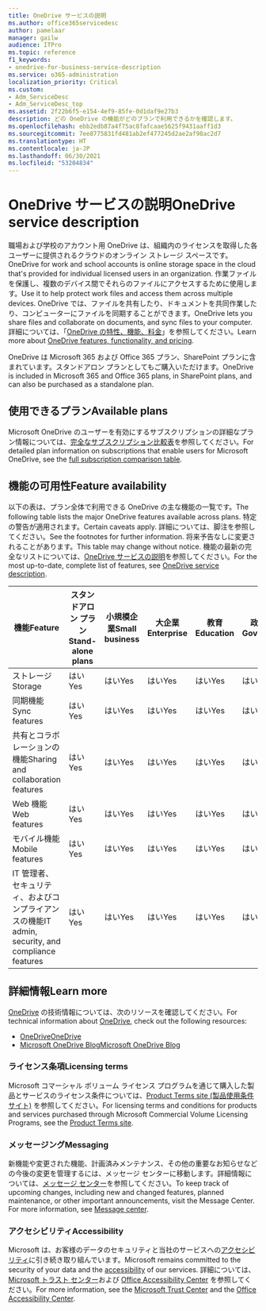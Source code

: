 ```yaml
---
title: OneDrive サービスの説明
ms.author: office365servicedesc
author: pamelaar
manager: gailw
audience: ITPro
ms.topic: reference
f1_keywords:
- onedrive-for-business-service-description
ms.service: o365-administration
localization_priority: Critical
ms.custom:
- Adm_ServiceDesc
- Adm_ServiceDesc_top
ms.assetid: 2f22b6f5-e154-4ef9-85fe-0d1daf9e27b3
description: どの OneDrive の機能がどのプランで利用できるかを確認します。
ms.openlocfilehash: ebb2edb87a4f75ac8fafcaae5625f9431aaff1d3
ms.sourcegitcommit: 7ee8775831fd481ab2ef477245d2ae2af98ac2d7
ms.translationtype: HT
ms.contentlocale: ja-JP
ms.lasthandoff: 06/30/2021
ms.locfileid: "53204834"
---
```

# <a name="onedrive-service-description"></a><span data-ttu-id="6e3ae-103">OneDrive サービスの説明</span><span class="sxs-lookup"><span data-stu-id="6e3ae-103">OneDrive service description</span></span>

<span data-ttu-id="6e3ae-104">職場および学校のアカウント用 OneDrive は、組織内のライセンスを取得した各ユーザーに提供されるクラウドのオンライン ストレージ スペースです。</span><span class="sxs-lookup"><span data-stu-id="6e3ae-104">OneDrive for work and school accounts is online storage space in the cloud that's provided for individual licensed users in an organization.</span></span> <span data-ttu-id="6e3ae-105">作業ファイルを保護し、複数のデバイス間でそれらのファイルにアクセスするために使用します。</span><span class="sxs-lookup"><span data-stu-id="6e3ae-105">Use it to help protect work files and access them across multiple devices.</span></span> <span data-ttu-id="6e3ae-106">OneDrive では、ファイルを共有したり、ドキュメントを共同作業したり、コンピューターにファイルを同期することができます。</span><span class="sxs-lookup"><span data-stu-id="6e3ae-106">OneDrive lets you share files and collaborate on documents, and sync files to your computer.</span></span> <span data-ttu-id="6e3ae-107">詳細については、「[OneDrive の特性、機能、料金](https://www.microsoft.com/microsoft-365/onedrive/onedrive-for-business)」を参照してください。</span><span class="sxs-lookup"><span data-stu-id="6e3ae-107">Learn more about [OneDrive features, functionality, and pricing](https://www.microsoft.com/microsoft-365/onedrive/onedrive-for-business).</span></span>

<span data-ttu-id="6e3ae-108">OneDrive は Microsoft 365 および Office 365 プラン、SharePoint プランに含まれています。スタンドアロン プランとしてもご購入いただけます。</span><span class="sxs-lookup"><span data-stu-id="6e3ae-108">OneDrive is included in Microsoft 365 and Office 365 plans, in SharePoint plans, and can also be purchased as a standalone plan.</span></span>

## <a name="available-plans"></a><span data-ttu-id="6e3ae-109">使用できるプラン</span><span class="sxs-lookup"><span data-stu-id="6e3ae-109">Available plans</span></span>

<span data-ttu-id="6e3ae-110">Microsoft OneDrive のユーザーを有効にするサブスクリプションの詳細なプラン情報については、[完全なサブスクリプション比較表](https://go.microsoft.com/fwlink/?linkid=2139145)を参照してください。</span><span class="sxs-lookup"><span data-stu-id="6e3ae-110">For detailed plan information on subscriptions that enable users for Microsoft OneDrive, see the [full subscription comparison table](https://go.microsoft.com/fwlink/?linkid=2139145).</span></span>

## <a name="feature-availability"></a><span data-ttu-id="6e3ae-111">機能の可用性</span><span class="sxs-lookup"><span data-stu-id="6e3ae-111">Feature availability</span></span>

<span data-ttu-id="6e3ae-112">以下の表は、プラン全体で利用できる OneDrive の主な機能の一覧です。</span><span class="sxs-lookup"><span data-stu-id="6e3ae-112">The following table lists the major OneDrive features available across plans.</span></span> <span data-ttu-id="6e3ae-113">特定の警告が適用されます。</span><span class="sxs-lookup"><span data-stu-id="6e3ae-113">Certain caveats apply.</span></span> <span data-ttu-id="6e3ae-114">詳細については、脚注を参照してください。</span><span class="sxs-lookup"><span data-stu-id="6e3ae-114">See the footnotes for further information.</span></span> <span data-ttu-id="6e3ae-115">将来予告なしに変更されることがあります。</span><span class="sxs-lookup"><span data-stu-id="6e3ae-115">This table may change without notice.</span></span> <span data-ttu-id="6e3ae-116">機能の最新の完全なリストについては、[OneDrive サービスの説明](/office365/servicedescriptions/onedrive-for-business-service-description)を参照してください。</span><span class="sxs-lookup"><span data-stu-id="6e3ae-116">For the most up-to-date, complete list of features, see [OneDrive service description](/office365/servicedescriptions/onedrive-for-business-service-description).</span></span>

| <span data-ttu-id="6e3ae-117">機能</span><span class="sxs-lookup"><span data-stu-id="6e3ae-117">Feature</span></span> | <span data-ttu-id="6e3ae-118">スタンドアロン プラン</span><span class="sxs-lookup"><span data-stu-id="6e3ae-118">Stand-alone plans</span></span> | <span data-ttu-id="6e3ae-119">小規模企業</span><span class="sxs-lookup"><span data-stu-id="6e3ae-119">Small business</span></span> | <span data-ttu-id="6e3ae-120">大企業</span><span class="sxs-lookup"><span data-stu-id="6e3ae-120">Enterprise</span></span> | <span data-ttu-id="6e3ae-121">教育</span><span class="sxs-lookup"><span data-stu-id="6e3ae-121">Education</span></span> | <span data-ttu-id="6e3ae-122">政府機関</span><span class="sxs-lookup"><span data-stu-id="6e3ae-122">Government</span></span> | <span data-ttu-id="6e3ae-123">非営利組織</span><span class="sxs-lookup"><span data-stu-id="6e3ae-123">Nonprofits</span></span>  |
|---------|-------------------|----------------|------------|-----------|------------|-------------|
| <span data-ttu-id="6e3ae-124">ストレージ</span><span class="sxs-lookup"><span data-stu-id="6e3ae-124">Storage</span></span> | <span data-ttu-id="6e3ae-125">はい</span><span class="sxs-lookup"><span data-stu-id="6e3ae-125">Yes</span></span> | <span data-ttu-id="6e3ae-126">はい</span><span class="sxs-lookup"><span data-stu-id="6e3ae-126">Yes</span></span> | <span data-ttu-id="6e3ae-127">はい</span><span class="sxs-lookup"><span data-stu-id="6e3ae-127">Yes</span></span> | <span data-ttu-id="6e3ae-128">はい</span><span class="sxs-lookup"><span data-stu-id="6e3ae-128">Yes</span></span> | <span data-ttu-id="6e3ae-129">はい</span><span class="sxs-lookup"><span data-stu-id="6e3ae-129">Yes</span></span> | <span data-ttu-id="6e3ae-130">はい</span><span class="sxs-lookup"><span data-stu-id="6e3ae-130">Yes</span></span> |
| <span data-ttu-id="6e3ae-131">同期機能</span><span class="sxs-lookup"><span data-stu-id="6e3ae-131">Sync features</span></span> | <span data-ttu-id="6e3ae-132">はい</span><span class="sxs-lookup"><span data-stu-id="6e3ae-132">Yes</span></span> | <span data-ttu-id="6e3ae-133">はい</span><span class="sxs-lookup"><span data-stu-id="6e3ae-133">Yes</span></span> | <span data-ttu-id="6e3ae-134">はい</span><span class="sxs-lookup"><span data-stu-id="6e3ae-134">Yes</span></span> | <span data-ttu-id="6e3ae-135">はい</span><span class="sxs-lookup"><span data-stu-id="6e3ae-135">Yes</span></span> | <span data-ttu-id="6e3ae-136">はい</span><span class="sxs-lookup"><span data-stu-id="6e3ae-136">Yes</span></span> | <span data-ttu-id="6e3ae-137">はい</span><span class="sxs-lookup"><span data-stu-id="6e3ae-137">Yes</span></span> |
| <span data-ttu-id="6e3ae-138">共有とコラボレーションの機能</span><span class="sxs-lookup"><span data-stu-id="6e3ae-138">Sharing and collaboration features</span></span> | <span data-ttu-id="6e3ae-139">はい</span><span class="sxs-lookup"><span data-stu-id="6e3ae-139">Yes</span></span> | <span data-ttu-id="6e3ae-140">はい</span><span class="sxs-lookup"><span data-stu-id="6e3ae-140">Yes</span></span> | <span data-ttu-id="6e3ae-141">はい</span><span class="sxs-lookup"><span data-stu-id="6e3ae-141">Yes</span></span> | <span data-ttu-id="6e3ae-142">はい</span><span class="sxs-lookup"><span data-stu-id="6e3ae-142">Yes</span></span> | <span data-ttu-id="6e3ae-143">はい</span><span class="sxs-lookup"><span data-stu-id="6e3ae-143">Yes</span></span> | <span data-ttu-id="6e3ae-144">はい</span><span class="sxs-lookup"><span data-stu-id="6e3ae-144">Yes</span></span> |
| <span data-ttu-id="6e3ae-145">Web 機能</span><span class="sxs-lookup"><span data-stu-id="6e3ae-145">Web features</span></span> | <span data-ttu-id="6e3ae-146">はい</span><span class="sxs-lookup"><span data-stu-id="6e3ae-146">Yes</span></span> | <span data-ttu-id="6e3ae-147">はい</span><span class="sxs-lookup"><span data-stu-id="6e3ae-147">Yes</span></span> | <span data-ttu-id="6e3ae-148">はい</span><span class="sxs-lookup"><span data-stu-id="6e3ae-148">Yes</span></span> | <span data-ttu-id="6e3ae-149">はい</span><span class="sxs-lookup"><span data-stu-id="6e3ae-149">Yes</span></span> | <span data-ttu-id="6e3ae-150">はい</span><span class="sxs-lookup"><span data-stu-id="6e3ae-150">Yes</span></span> | <span data-ttu-id="6e3ae-151">はい</span><span class="sxs-lookup"><span data-stu-id="6e3ae-151">Yes</span></span> |
| <span data-ttu-id="6e3ae-152">モバイル機能</span><span class="sxs-lookup"><span data-stu-id="6e3ae-152">Mobile features</span></span> | <span data-ttu-id="6e3ae-153">はい</span><span class="sxs-lookup"><span data-stu-id="6e3ae-153">Yes</span></span> | <span data-ttu-id="6e3ae-154">はい</span><span class="sxs-lookup"><span data-stu-id="6e3ae-154">Yes</span></span> | <span data-ttu-id="6e3ae-155">はい</span><span class="sxs-lookup"><span data-stu-id="6e3ae-155">Yes</span></span> | <span data-ttu-id="6e3ae-156">はい</span><span class="sxs-lookup"><span data-stu-id="6e3ae-156">Yes</span></span> | <span data-ttu-id="6e3ae-157">はい</span><span class="sxs-lookup"><span data-stu-id="6e3ae-157">Yes</span></span> | <span data-ttu-id="6e3ae-158">はい</span><span class="sxs-lookup"><span data-stu-id="6e3ae-158">Yes</span></span> |
| <span data-ttu-id="6e3ae-159">IT 管理者、セキュリティ、およびコンプライアンスの機能</span><span class="sxs-lookup"><span data-stu-id="6e3ae-159">IT admin, security, and compliance features</span></span> | <span data-ttu-id="6e3ae-160">はい</span><span class="sxs-lookup"><span data-stu-id="6e3ae-160">Yes</span></span> | <span data-ttu-id="6e3ae-161">はい</span><span class="sxs-lookup"><span data-stu-id="6e3ae-161">Yes</span></span> | <span data-ttu-id="6e3ae-162">はい</span><span class="sxs-lookup"><span data-stu-id="6e3ae-162">Yes</span></span> | <span data-ttu-id="6e3ae-163">はい</span><span class="sxs-lookup"><span data-stu-id="6e3ae-163">Yes</span></span> | <span data-ttu-id="6e3ae-164">はい</span><span class="sxs-lookup"><span data-stu-id="6e3ae-164">Yes</span></span> | <span data-ttu-id="6e3ae-165">はい</span><span class="sxs-lookup"><span data-stu-id="6e3ae-165">Yes</span></span> |

## <a name="learn-more"></a><span data-ttu-id="6e3ae-166">詳細情報</span><span class="sxs-lookup"><span data-stu-id="6e3ae-166">Learn more</span></span>

<span data-ttu-id="6e3ae-167">[OneDrive](https://www.microsoft.com/microsoft-365/onedrive/onedrive-for-business) の技術情報については、次のリソースを確認してください。</span><span class="sxs-lookup"><span data-stu-id="6e3ae-167">For technical information about [OneDrive](https://www.microsoft.com/microsoft-365/onedrive/onedrive-for-business), check out the following resources:</span></span>

- [<span data-ttu-id="6e3ae-168">OneDrive</span><span class="sxs-lookup"><span data-stu-id="6e3ae-168">OneDrive</span></span>](/onedrive/onedrive)
- [<span data-ttu-id="6e3ae-169">Microsoft OneDrive Blog</span><span class="sxs-lookup"><span data-stu-id="6e3ae-169">Microsoft OneDrive Blog</span></span>](https://techcommunity.microsoft.com/t5/microsoft-onedrive-blog/bg-p/OneDriveBlog)

### <a name="licensing-terms"></a><span data-ttu-id="6e3ae-170">ライセンス条項</span><span class="sxs-lookup"><span data-stu-id="6e3ae-170">Licensing terms</span></span>

<span data-ttu-id="6e3ae-171">Microsoft コマーシャル ボリューム ライセンス プログラムを通じて購入した製品とサービスのライセンス条件については、[Product Terms site (製品使用条件サイト)](https://www.microsoft.com/licensing/terms/) を参照してください。</span><span class="sxs-lookup"><span data-stu-id="6e3ae-171">For licensing terms and conditions for products and services purchased through Microsoft Commercial Volume Licensing Programs, see the [Product Terms site](https://www.microsoft.com/licensing/terms/).</span></span>

### <a name="messaging"></a><span data-ttu-id="6e3ae-172">メッセージング</span><span class="sxs-lookup"><span data-stu-id="6e3ae-172">Messaging</span></span>

<span data-ttu-id="6e3ae-p103">新機能や変更された機能、計画済みメンテナンス、その他の重要なお知らせなどの今後の変更を管理するには、メッセージ センターに移動します。詳細情報については、[メッセージ センター](/microsoft-365/admin/manage/message-center)を参照してください。</span><span class="sxs-lookup"><span data-stu-id="6e3ae-p103">To keep track of upcoming changes, including new and changed features, planned maintenance, or other important announcements, visit the Message Center. For more information, see [Message center](/microsoft-365/admin/manage/message-center).</span></span>

### <a name="accessibility"></a><span data-ttu-id="6e3ae-175">アクセシビリティ</span><span class="sxs-lookup"><span data-stu-id="6e3ae-175">Accessibility</span></span>

<span data-ttu-id="6e3ae-176">Microsoft は、お客様のデータのセキュリティと当社のサービスへの[アクセシビリティ](https://www.microsoft.com/trust-center/compliance/accessibility)に引き続き取り組んでいます。</span><span class="sxs-lookup"><span data-stu-id="6e3ae-176">Microsoft remains committed to the security of your data and the [accessibility](https://www.microsoft.com/trust-center/compliance/accessibility) of our services.</span></span> <span data-ttu-id="6e3ae-177">詳細については、[Microsoft トラスト センター](https://www.microsoft.com/trust-center)および [Office Accessibility Center](https://support.microsoft.com/office/office-accessibility-center-resources-for-people-with-disabilities-ecab0fcf-d143-4fe8-a2ff-6cd596bddc6d) を参照してください。</span><span class="sxs-lookup"><span data-stu-id="6e3ae-177">For more information, see the [Microsoft Trust Center](https://www.microsoft.com/trust-center) and the [Office Accessibility Center](https://support.microsoft.com/office/office-accessibility-center-resources-for-people-with-disabilities-ecab0fcf-d143-4fe8-a2ff-6cd596bddc6d).</span></span>
